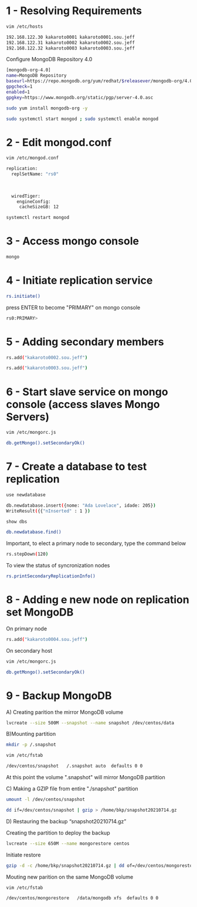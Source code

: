 


# 1 - Resolving Requirements 

```bash
vim /etc/hosts
```
```bash
192.168.122.30 kakaroto0001 kakaroto0001.sou.jeff
192.168.122.31 kakaroto0002 kakaroto0002.sou.jeff
192.168.122.32 kakaroto0003 kakaroto0003.sou.jeff
```

Configure MongoDB Repository 4.0

```bash
[mongodb-org-4.0]
name=MongoDB Repository
baseurl=https://repo.mongodb.org/yum/redhat/$releasever/mongodb-org/4.0/x86_64/
gpgcheck=1
enabled=1
gpgkey=https://www.mongodb.org/static/pgp/server-4.0.asc
```

```bash
sudo yum install mongodb-org -y
```

```bash
sudo systemctl start mongod ; sudo systemctl enable mongod
```

# 2 - Edit mongod.conf

```bash
vim /etc/mongod.conf
```

```bash
replication:
  replSetName: "rs0"
  
  
  
  wiredTiger:
    engineConfig:
     cacheSizeGB: 12

```

```bash
systemctl restart mongod
```

# 3 - Access mongo console

```bash
mongo
```

# 4 - Initiate replication service

```bash
rs.initiate()
```

press ENTER to become "PRIMARY" on mongo console

```bash
rs0:PRIMARY>
```

# 5 - Adding secondary members

```bash
rs.add("kakaroto0002.sou.jeff")
```
```bash
rs.add("kakaroto0003.sou.jeff")
```

# 6 - Start slave service on mongo console (access slaves Mongo Servers)

```bash
vim /etc/mongorc.js
```
```bash
db.getMongo().setSecondaryOk()
```

# 7 - Create a database to test replication

```bash
use newdatabase
```

```bash
db.newdatabase.insert({nome: "Ada Lovelace", idade: 205})
WriteResult({{"nInserted" : 1 })
```

```bash
show dbs
```

```bash
db.newdatabase.find()
```
Important, 
to elect a primary node to secondary, type the command below 
```bash
rs.stepDown(120)
```
To view the status of syncronization nodes
```bash
rs.printSecondaryReplicationInfo()
```
# 8 - Adding e new node on replication set MongoDB

On primary node 

```bash
rs.add("kakaroto0004.sou.jeff")
```
On secondary host
```bash
vim /etc/mongorc.js
```
```bash
db.getMongo().setSecondaryOk()
```

# 9 - Backup MongoDB

A) Creating parition the mirror MongoDB volume
```bash
lvcreate --size 500M --snapshot --name snapshot /dev/centos/data
```
B)Mounting partition
```bash
mkdir -p /.snapshot
```
```bash
vim /etc/fstab
```
```bash
/dev/centos/snapshot   /.snapshot auto  defaults 0 0
```
At this point the volume ".snapshot" will mirror MongoDB partition

C) Making a GZIP file from entire "./snapshot" partition
```bash
umount -l /dev/centos/snapshot
```
```bash
dd if=/dev/centos/snapshot | gzip > /home/bkp/snapshot20210714.gz
```
D) Restauring the backup “snapshot20210714.gz”

Creating the partition to deploy the backup
```bash
lvcreate --size 650M --name mongorestore centos
```
Initiate restore
```bash
gzip -d -c /home/bkp/snapshot20210714.gz | dd of=/dev/centos/mongorestore
```
Mouting new parition on the same MongoDB volume
```bash
vim /etc/fstab
```
```bash
/dev/centos/mongorestore   /data/mongodb xfs  defaults 0 0 
```



